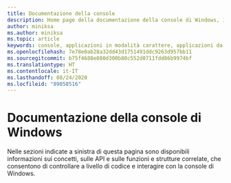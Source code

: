 ```yaml
---
title: Documentazione della console
description: Home page della documentazione della console di Windows, in cui viene spiegato come è possibile controllare a livello di codice e interagire con la console di Windows.
author: miniksa
ms.author: miniksa
ms.topic: article
keywords: console, applicazioni in modalità carattere, applicazioni da riga di comando, applicazioni di terminale, api della console
ms.openlocfilehash: 7e78e0ab28a32dd43d1751491ddc9263d957bb11
ms.sourcegitcommit: b75f4688e080d300b80c552d0711fdd86b9974bf
ms.translationtype: HT
ms.contentlocale: it-IT
ms.lasthandoff: 08/24/2020
ms.locfileid: "89058516"
---
```

# <a name="welcome-to-the-windows-console-documentation"></a>Documentazione della console di Windows

Nelle sezioni indicate a sinistra di questa pagina sono disponibili informazioni sui concetti, sulle API e sulle funzioni e strutture correlate, che consentono di controllare a livello di codice e interagire con la console di Windows.
